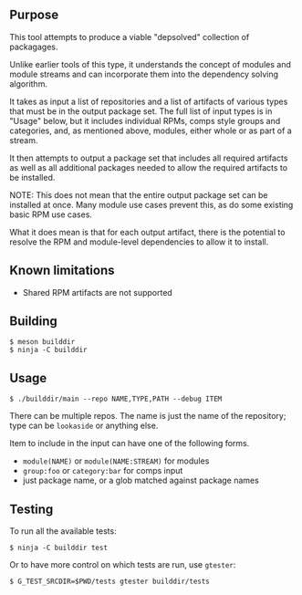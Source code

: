 ## Purpose

This tool attempts to produce a viable "depsolved" collection of packagages.

Unlike earlier tools of this type, it understands the concept of modules and module
streams and can incorporate them into the dependency solving algorithm.

It takes as input a list of repositories and a list of artifacts of various types
that must be in the output package set.  The full list of input types is in "Usage"
below, but it includes individual RPMs, comps style groups and categories, and, as
mentioned above, modules, either whole or as part of a stream.

It then attempts to output a package set that includes all required artifacts as well
as all additional packages needed to allow the required artifacts to be installed.

NOTE: This does not mean that the entire output package set can be installed at once.
Many module use cases prevent this, as do some existing basic RPM use cases.

What it does mean is that for each output artifact, there is the potential to resolve
the RPM and module-level dependencies to allow it to install.


## Known limitations

- Shared RPM artifacts are not supported


## Building

```
$ meson builddir
$ ninja -C builddir
```


## Usage

```
$ ./builddir/main --repo NAME,TYPE,PATH --debug ITEM
```

There can be multiple repos. The name is just the name of the repository; type
can be `lookaside` or anything else.

Item to include in the input can have one of the following forms.

* `module(NAME)` or `module(NAME:STREAM)` for modules
* `group:foo` or `category:bar` for comps input
* just package name, or a glob matched against package names


## Testing

To run all the available tests:

```
$ ninja -C builddir test
```

Or to have more control on which tests are run, use `gtester`:

```
$ G_TEST_SRCDIR=$PWD/tests gtester builddir/tests
```

